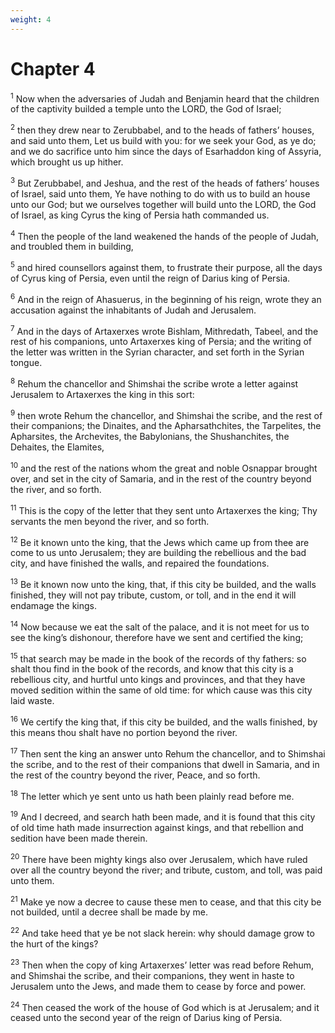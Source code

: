 ```yaml
---
weight: 4
---
```


# Chapter 4

<sup>1</sup> Now when the adversaries of Judah and Benjamin heard that the children of the captivity builded a temple unto the LORD, the God of Israel; 

<sup>2</sup> then they drew near to Zerubbabel, and to the heads of fathers’ houses, and said unto them, Let us build with you: for we seek your God, as ye do; and we do sacrifice unto him since the days of Esarhaddon king of Assyria, which brought us up hither. 

<sup>3</sup> But Zerubbabel, and Jeshua, and the rest of the heads of fathers’ houses of Israel, said unto them, Ye have nothing to do with us to build an house unto our God; but we ourselves together will build unto the LORD, the God of Israel, as king Cyrus the king of Persia hath commanded us. 

<sup>4</sup> Then the people of the land weakened the hands of the people of Judah, and troubled them in building, 

<sup>5</sup> and hired counsellors against them, to frustrate their purpose, all the days of Cyrus king of Persia, even until the reign of Darius king of Persia. 

<sup>6</sup> And in the reign of Ahasuerus, in the beginning of his reign, wrote they an accusation against the inhabitants of Judah and Jerusalem. 

<sup>7</sup> And in the days of Artaxerxes wrote Bishlam, Mithredath, Tabeel, and the rest of his companions, unto Artaxerxes king of Persia; and the writing of the letter was written in the Syrian character, and set forth in the Syrian tongue. 

<sup>8</sup> Rehum the chancellor and Shimshai the scribe wrote a letter against Jerusalem to Artaxerxes the king in this sort: 

<sup>9</sup> then wrote Rehum the chancellor, and Shimshai the scribe, and the rest of their companions; the Dinaites, and the Apharsathchites, the Tarpelites, the Apharsites, the Archevites, the Babylonians, the Shushanchites, the Dehaites, the Elamites, 

<sup>10</sup> and the rest of the nations whom the great and noble Osnappar brought over, and set in the city of Samaria, and in the rest of the country beyond the river, and so forth. 

<sup>11</sup> This is the copy of the letter that they sent unto Artaxerxes the king; Thy servants the men beyond the river, and so forth. 

<sup>12</sup> Be it known unto the king, that the Jews which came up from thee are come to us unto Jerusalem; they are building the rebellious and the bad city, and have finished the walls, and repaired the foundations. 

<sup>13</sup> Be it known now unto the king, that, if this city be builded, and the walls finished, they will not pay tribute, custom, or toll, and in the end it will endamage the kings. 

<sup>14</sup> Now because we eat the salt of the palace, and it is not meet for us to see the king’s dishonour, therefore have we sent and certified the king; 

<sup>15</sup> that search may be made in the book of the records of thy fathers: so shalt thou find in the book of the records, and know that this city is a rebellious city, and hurtful unto kings and provinces, and that they have moved sedition within the same of old time: for which cause was this city laid waste. 

<sup>16</sup> We certify the king that, if this city be builded, and the walls finished, by this means thou shalt have no portion beyond the river. 

<sup>17</sup> Then sent the king an answer unto Rehum the chancellor, and to Shimshai the scribe, and to the rest of their companions that dwell in Samaria, and in the rest of the country beyond the river, Peace, and so forth. 

<sup>18</sup> The letter which ye sent unto us hath been plainly read before me. 

<sup>19</sup> And I decreed, and search hath been made, and it is found that this city of old time hath made insurrection against kings, and that rebellion and sedition have been made therein. 

<sup>20</sup> There have been mighty kings also over Jerusalem, which have ruled over all the country beyond the river; and tribute, custom, and toll, was paid unto them. 

<sup>21</sup> Make ye now a decree to cause these men to cease, and that this city be not builded, until a decree shall be made by me. 

<sup>22</sup> And take heed that ye be not slack herein: why should damage grow to the hurt of the kings? 

<sup>23</sup> Then when the copy of king Artaxerxes’ letter was read before Rehum, and Shimshai the scribe, and their companions, they went in haste to Jerusalem unto the Jews, and made them to cease by force and power. 

<sup>24</sup> Then ceased the work of the house of God which is at Jerusalem; and it ceased unto the second year of the reign of Darius king of Persia. 



